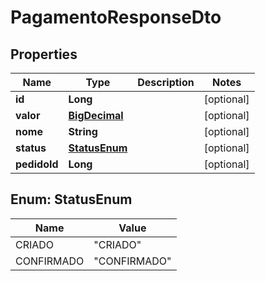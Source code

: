 # PagamentoResponseDto

## Properties
Name | Type | Description | Notes
------------ | ------------- | ------------- | -------------
**id** | **Long** |  |  [optional]
**valor** | [**BigDecimal**](BigDecimal.md) |  |  [optional]
**nome** | **String** |  |  [optional]
**status** | [**StatusEnum**](#StatusEnum) |  |  [optional]
**pedidoId** | **Long** |  |  [optional]

<a name="StatusEnum"></a>
## Enum: StatusEnum
Name | Value
---- | -----
CRIADO | &quot;CRIADO&quot;
CONFIRMADO | &quot;CONFIRMADO&quot;
